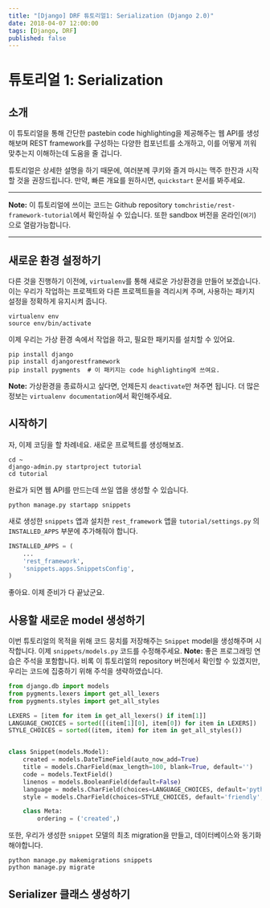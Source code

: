 ```yaml
---
title: "[Django] DRF 튜토리얼1: Serialization (Django 2.0)"
date: 2018-04-07 12:00:00
tags: [Django, DRF]
published: false
---
```


# 튜토리얼 1: Serialization

## 소개

이 튜토리얼을 통해 간단한 pastebin code highlighting을 제공해주는 웹 API를 생성해보며 REST framework를 구성하는 다양한 컴포넌트를 소개하고, 이를 어떻게 끼워 맞추는지 이해하는데 도움을 줄 겁니다.

튜토리얼은 상세한 설명을 하기 때문에, 여러분께 쿠키와 즐겨 마시는 맥주 한잔과 시작할 것을 권장드립니다. 만약, 빠른 개요를 원하시면, `quickstart` 문서를 봐주세요.

---

**Note:** 이 튜토리얼에 쓰이는 코드는 Github repository `tomchristie/rest-framework-tutorial`에서 확인하실 수 있습니다. 또한 sandbox 버전을 온라인(`여기`)으로 열람가능합니다.

---

## 새로운 환경 설정하기

다른 것을 진행하기 이전에, `virtualenv`를 통해 새로운 가상환경을 만들어 보겠습니다.
이는 우리가 작업하는 프로젝트와 다른 프로젝트들을 격리시켜 주며, 사용하는 패키지 설정을 정확하게 유지시켜 줍니다.

```shell
virtualenv env
source env/bin/activate
```

이제 우리는 가상 환경 속에서 작업을 하고, 필요한 패키지를 설치할 수 있어요.

```shell
pip install django
pip install djangorestframework
pip install pygments  # 이 패키지는 code highlighting에 쓰여요.
```

**Note:** 가상환경을 종료하시고 싶다면, 언제든지 `deactivate`만 쳐주면 됩니다. 더 많은 정보는 `virtualenv documentation`에서 확인해주세요.


## 시작하기

자, 이제 코딩을 할 차례네요. 새로운 프로젝트를 생성해보죠.

```shell
cd ~
django-admin.py startproject tutorial
cd tutorial
```

완료가 되면 웹 API를 만드는데 쓰일 앱을 생성할 수 있습니다.

```shell
python manage.py startapp snippets
```

새로 생성한 `snippets` 앱과 설치한 `rest_framework` 앱을 `tutorial/settings.py` 의 `INSTALLED_APPS` 부분에 추가해줘야 합니다.

```python
INSTALLED_APPS = (
    ...
    'rest_framework',
    'snippets.apps.SnippetsConfig',
)
```

좋아요. 이제 준비가 다 끝났군요.


## 사용할 새로운 model 생성하기

이번 튜토리얼의 목적을 위해 코드 뭉치를 저장해주는 `Snippet` model을 생성해주며 시작합니다. 이제 `snippets/models.py` 코드를 수정해주세요. 
**Note:** 좋은 프로그래밍 연습은 주석을 포함합니다. 비록 이 튜토리얼의 repository 버전에서 확인할 수 있겠지만, 우리는 코드에 집중하기 위해 주석을 생략하였습니다.

```python
from django.db import models
from pygments.lexers import get_all_lexers
from pygments.styles import get_all_styles

LEXERS = [item for item in get_all_lexers() if item[1]]
LANGUAGE_CHOICES = sorted([(item[1][0], item[0]) for item in LEXERS])
STYLE_CHOICES = sorted((item, item) for item in get_all_styles())


class Snippet(models.Model):
    created = models.DateTimeField(auto_now_add=True)
    title = models.CharField(max_length=100, blank=True, default='')
    code = models.TextField()
    linenos = models.BooleanField(default=False)
    language = models.CharField(choices=LANGUAGE_CHOICES, default='python', max_length=100)
    style = models.CharField(choices=STYLE_CHOICES, default='friendly', max_length=100)

    class Meta:
        ordering = ('created',)
```

또한, 우리가 생성한 `snippet` 모델의 최초 migration을 만들고, 데이터베이스와 동기화해야합니다.

```shell
python manage.py makemigrations snippets
python manage.py migrate
```


## Serializer 클래스 생성하기

